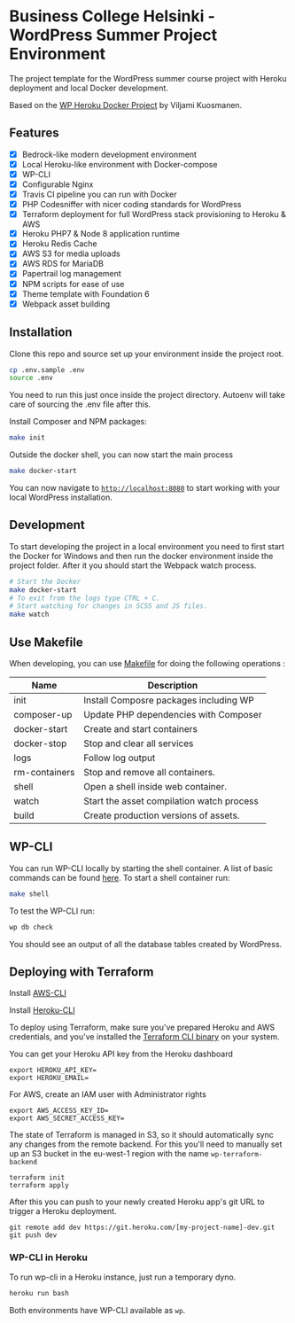 # Business College Helsinki - WordPress Summer Project Environment

The project template for the WordPress summer course project with Heroku deployment and local Docker development.

Based on the [WP Heroku Docker Project](https://github.com/anttiviljami/wordpress-heroku-docker-project) by Viljami Kuosmanen.

## Features

- [x] Bedrock-like modern development environment
- [x] Local Heroku-like environment with Docker-compose
- [x] WP-CLI
- [x] Configurable Nginx
- [x] Travis CI pipeline you can run with Docker
- [x] PHP Codesniffer with nicer coding standards for WordPress
- [x] Terraform deployment for full WordPress stack provisioning to Heroku & AWS
- [x] Heroku PHP7 & Node 8 application runtime
- [x] Heroku Redis Cache
- [x] AWS S3 for media uploads
- [x] AWS RDS for MariaDB
- [x] Papertrail log management
- [x] NPM scripts for ease of use
- [x] Theme template with Foundation 6
- [x] Webpack asset building

## Installation

Clone this repo and source set up your environment inside the project root.

```bash
cp .env.sample .env
source .env
```

You need to run this just once inside the project directory. Autoenv will take care of sourcing the .env file after this.

Install Composer and NPM packages:

```bash
make init
```

Outside the docker shell, you can now start the main process

```bash
make docker-start
```

You can now navigate to [`http://localhost:8080`](http://localhost:8080) to
start working with your local WordPress installation.

## Development

To start developing the project in a local environment you need to first start the Docker for Windows and then run the docker environment inside the project folder. After it you should start the Webpack watch process.

```bash
# Start the Docker
make docker-start
# To exit from the logs type CTRL + C.
# Start watching for changes in SCSS and JS files.
make watch
```

## Use Makefile

When developing, you can use [Makefile](https://en.wikipedia.org/wiki/Make_(software)) for doing the following operations :

| Name          | Description                                  |
|---------------|----------------------------------------------|
| init          | Install Composre packages including WP       |
| composer-up   | Update PHP dependencies with Composer        |
| docker-start  | Create and start containers                  |
| docker-stop   | Stop and clear all services                  |
| logs          | Follow log output                            |
| rm-containers | Stop and remove all containers.              |
| shell         | Open a shell inside web container.           |
| watch         | Start the asset compilation watch process    |
| build         | Create production versions of assets.        |

## WP-CLI

You can run WP-CLI locally by starting the shell container. A list of basic commands can be found [here](https://developer.wordpress.org/cli/commands/). To start a shell container run:

```bash
make shell
```

To test the WP-CLI run:

```bash
wp db check
```

You should see an output of all the database tables created by WordPress.

## Deploying with Terraform

Install [AWS-CLI](https://aws.amazon.com/cli/)

Install [Heroku-CLI](https://devcenter.heroku.com/articles/heroku-cli)

To deploy using Terraform, make sure you've prepared Heroku and AWS credentials,
and you've installed the [Terraform CLI binary](https://www.terraform.io/downloads.html)
on your system.

You can get your Heroku API key from the Heroku dashboard
```
export HEROKU_API_KEY=
export HEROKU_EMAIL=
```

For AWS, create an IAM user with Administrator rights
```
export AWS_ACCESS_KEY_ID=
export AWS_SECRET_ACCESS_KEY=
```

The state of Terraform is managed in S3, so it should automatically sync any
changes from the remote backend. For this you'll need to manually set up an S3
bucket in the eu-west-1 region with the name `wp-terraform-backend`

```
terraform init
terraform apply
```

After this you can push to your newly created Heroku app's git URL to trigger
a Heroku deployment.

```
git remote add dev https://git.heroku.com/[my-project-name]-dev.git
git push dev
```

### WP-CLI in Heroku

To run wp-cli in a Heroku instance, just run a temporary dyno.

```bash
heroku run bash
```

Both environments have WP-CLI available as `wp`.

